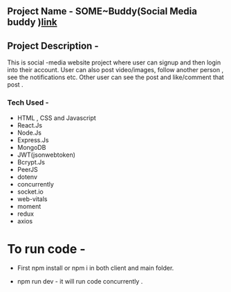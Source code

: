 
## Project Name  - SOME~Buddy(Social Media buddy )[link](https://somebuddy.herokuapp.com/)


## Project Description - 

This is social -media website project where user can signup and then login into their account. User can also post video/images, follow another person , see the notifications etc. Other user can see the post and  like/comment that post . 

### Tech Used - 

* HTML , CSS and Javascript
* React.Js 
* Node.Js
* Express.Js
* MongoDB
* JWT(jsonwebtoken)
* Bcrypt.Js
* PeerJS
* dotenv
* concurrently 
* socket.io 
* web-vitals
* moment
* redux 
* axios

# To run code -

* First npm install or npm i in both client and main folder.

* npm run dev - it will run code concurrently . 




